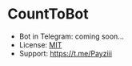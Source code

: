 # CountToBot

- Bot in Telegram: coming soon...
- License: [MIT](https://github.com/Payziii/CountToBot/blob/main/LICENSE)
- Support: https://t.me/Payziii
